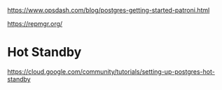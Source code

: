 https://www.opsdash.com/blog/postgres-getting-started-patroni.html

https://repmgr.org/


# Hot Standby
https://cloud.google.com/community/tutorials/setting-up-postgres-hot-standby
